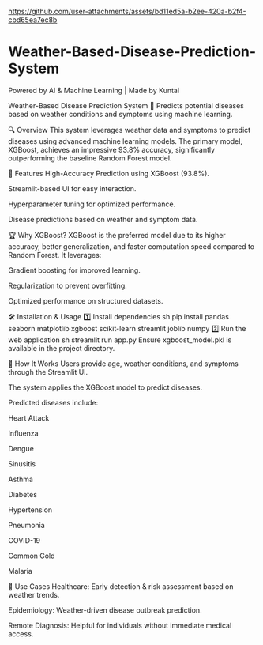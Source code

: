 

https://github.com/user-attachments/assets/bd11ed5a-b2ee-420a-b2f4-cbd65ea7ec8b

# Weather-Based-Disease-Prediction-System
 Powered by AI &amp; Machine Learning | Made by Kuntal



Weather-Based Disease Prediction System 📌 Predicts potential diseases based on weather conditions and symptoms using machine learning.

🔍 Overview
This system leverages weather data and symptoms to predict diseases using advanced machine learning models. The primary model, XGBoost, achieves an impressive 93.8% accuracy, significantly outperforming the baseline Random Forest model.

🚀 Features
High-Accuracy Prediction using XGBoost (93.8%).

Streamlit-based UI for easy interaction.

Hyperparameter tuning for optimized performance.

Disease predictions based on weather and symptom data.

🏆 Why XGBoost?
XGBoost is the preferred model due to its higher accuracy, better generalization, and faster computation speed compared to Random Forest. It leverages:

Gradient boosting for improved learning.

Regularization to prevent overfitting.

Optimized performance on structured datasets.

🛠️ Installation & Usage
1️⃣ Install dependencies
sh
pip install pandas seaborn matplotlib xgboost scikit-learn streamlit joblib numpy
2️⃣ Run the web application
sh
streamlit run app.py
Ensure xgboost_model.pkl is available in the project directory.

🎯 How It Works
Users provide age, weather conditions, and symptoms through the Streamlit UI.

The system applies the XGBoost model to predict diseases.

Predicted diseases include:

Heart Attack

Influenza

Dengue

Sinusitis

Asthma

Diabetes

Hypertension

Pneumonia

COVID-19

Common Cold

Malaria

📌 Use Cases
Healthcare: Early detection & risk assessment based on weather trends.

Epidemiology: Weather-driven disease outbreak prediction.

Remote Diagnosis: Helpful for individuals without immediate medical access.

